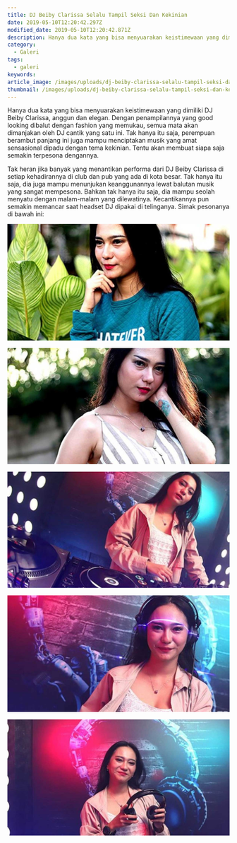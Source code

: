 ```yaml
---
title: DJ Beiby Clarissa Selalu Tampil Seksi Dan Kekinian
date: 2019-05-10T12:20:42.297Z
modified_date: 2019-05-10T12:20:42.871Z
description: Hanya dua kata yang bisa menyuarakan keistimewaan yang dimiliki DJ Beiby Clarissa, anggun dan elegan. 
category:
  - Galeri
tags:
  - galeri
keywords:
article_image: /images/uploads/dj-beiby-clarissa-selalu-tampil-seksi-dan-kekinian-5.jpg
thumbnail: /images/uploads/dj-beiby-clarissa-selalu-tampil-seksi-dan-kekinian-3-005.jpg
---
```

Hanya dua kata yang bisa menyuarakan keistimewaan yang dimiliki DJ Beiby Clarissa, anggun dan elegan. Dengan penampilannya yang good looking dibalut dengan fashion yang memukau, semua mata akan dimanjakan oleh DJ cantik yang satu ini. Tak hanya itu saja, perempuan berambut panjang ini juga mampu menciptakan musik yang amat sensasional dipadu dengan tema kekinian. Tentu akan membuat siapa saja semakin terpesona dengannya.

Tak heran jika banyak yang menantikan performa dari DJ Beiby Clarissa di setiap kehadirannya di club dan pub yang ada di kota besar. Tak hanya itu saja, dia juga mampu menunjukan keanggunannya lewat balutan musik yang sangat mempesona. Bahkan tak hanya itu saja, dia mampu seolah menyatu dengan malam-malam yang dilewatinya. Kecantikannya pun semakin memancar saat headset DJ dipakai di telinganya. Simak pesonanya di bawah ini:

![DJ Beiby Clarissa Selalu Tampil Seksi Dan Kekinian](/images/uploads/dj-beiby-clarissa-selalu-tampil-seksi-dan-kekinian-5.jpg)

![DJ Beiby Clarissa Selalu Tampil Seksi Dan Kekinian](/images/uploads/dj-beiby-clarissa-selalu-tampil-seksi-dan-kekinian-4.jpg)

![DJ Beiby Clarissa Selalu Tampil Seksi Dan Kekinian](/images/uploads/dj-beiby-clarissa-selalu-tampil-seksi-dan-kekinian-3.jpg)

![DJ Beiby Clarissa Selalu Tampil Seksi Dan Kekinian](/images/uploads/dj-beiby-clarissa-selalu-tampil-seksi-dan-kekinian-2.jpg)

![DJ Beiby Clarissa Selalu Tampil Seksi Dan Kekinian](/images/uploads/dj-beiby-clarissa-selalu-tampil-seksi-dan-kekinian-1.jpg)
